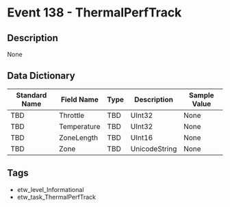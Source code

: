# Event 138 - ThermalPerfTrack

## Description
None

## Data Dictionary
|Standard Name|Field Name|Type|Description|Sample Value|
|---|---|---|---|---|
|TBD|Throttle|TBD|UInt32|None|None|
|TBD|Temperature|TBD|UInt32|None|None|
|TBD|ZoneLength|TBD|UInt16|None|None|
|TBD|Zone|TBD|UnicodeString|None|None|

## Tags
* etw_level_Informational
* etw_task_ThermalPerfTrack